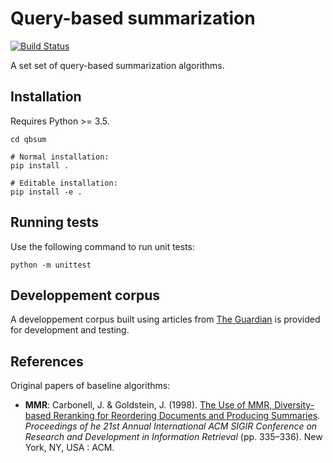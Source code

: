 # Query-based summarization
[![Build Status](https://travis-ci.org/stepgazaille/qbsum.svg?branch=master)](https://travis-ci.org/stepgazaille/qbsum)

A set set of query-based summarization algorithms.

## Installation
Requires Python >= 3.5.
```
cd qbsum

# Normal installation:
pip install .

# Editable installation:
pip install -e .
``` 


## Running tests
Use the following command to run unit tests:
``` 
python -m unittest
```


## Developpement corpus
A developpement corpus built using articles from [The Guardian](https://www.theguardian.com/international) is provided for development and testing.


## References
Original papers of baseline algorithms:
- **MMR**: Carbonell, J. & Goldstein, J. (1998). [The Use of MMR, Diversity-based Reranking for Reordering Documents and Producing Summaries](https://dl.acm.org/citation.cfm?id=291025). *Proceedings of he 21st Annual International ACM SIGIR Conference on Research and Development in Information Retrieval* (pp. 335–336). New York, NY, USA : ACM.

